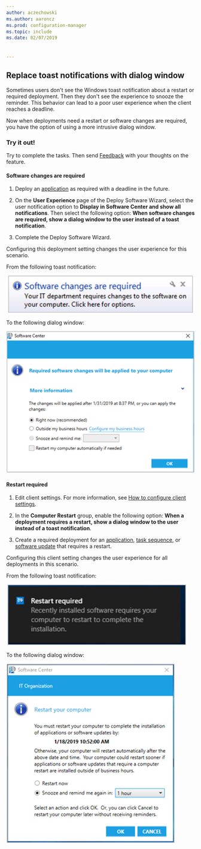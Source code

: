 ```yaml
---
author: aczechowski
ms.author: aaroncz
ms.prod: configuration-manager
ms.topic: include
ms.date: 02/07/2019


---
```


## <a name="bkmk_impact"></a> Replace toast notifications with dialog window
<!--3555947-->

Sometimes users don't see the Windows toast notification about a restart or required deployment. Then they don't see the experience to snooze the reminder. This behavior can lead to a poor user experience when the client reaches a deadline.

Now when deployments need a restart or software changes are required, you have the option of using a more intrusive dialog window. 


### Try it out!

Try to complete the tasks. Then send [Feedback](../../../../understand/find-help.md#product-feedback) with your thoughts on the feature.


#### Software changes are required

1. Deploy an [application](../../../../../apps/deploy-use/deploy-applications.md) as required with a deadline in the future.  

2. On the **User Experience** page of the Deploy Software Wizard, select the user notification option to **Display in Software Center and show all notifications**. Then select the following option: **When software changes are required, show a dialog window to the user instead of a toast notification**.  

3. Complete the Deploy Software Wizard.

Configuring this deployment setting changes the user experience for this scenario.

From the following toast notification:

![Toast notification that Software changes are required](../../media/3555947-required-toast.png)  

To the following dialog window:

![Dialog window for Required software changes](../../media/3555947-required-dialog.png)


#### Restart required

1. Edit client settings. For more information, see [How to configure client settings](../../../../clients/deploy/configure-client-settings.md).  

2. In the **Computer Restart** group, enable the following option: **When a deployment requires a restart, show a dialog window to the user instead of a toast notification**.  

3. Create a required deployment for an [application](../../../../../apps/deploy-use/deploy-applications.md), [task sequence](../../../../../osd/deploy-use/deploy-a-task-sequence.md), or [software update](../../../../../sum/deploy-use/deploy-software-updates.md) that requires a restart.  

Configuring this client setting changes the user experience for all deployments in this scenario.

From the following toast notification:

![Toast notification that Restart required](../../media/3555947-restart-toast.png)  

To the following dialog window:

![Dialog window to Restart your computer](../../media/3555947-restart-dialog.png)

